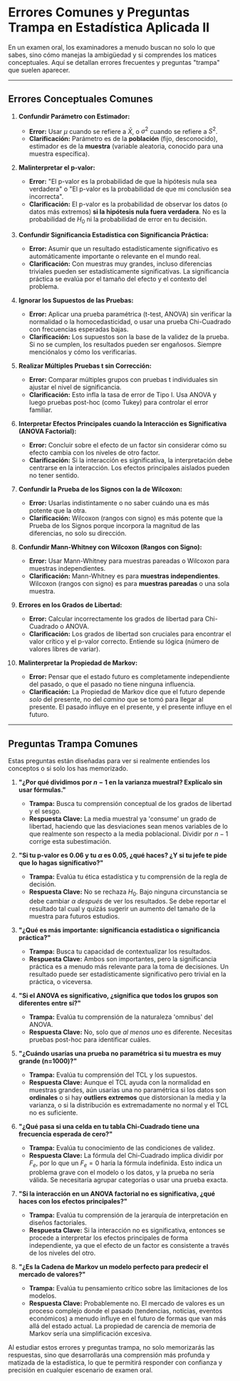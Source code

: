 # Errores Comunes y Preguntas Trampa en Estadística Aplicada II

En un examen oral, los examinadores a menudo buscan no solo lo que sabes, sino cómo manejas la ambigüedad y si comprendes los matices conceptuales. Aquí se detallan errores frecuentes y preguntas "trampa" que suelen aparecer.

---

## Errores Conceptuales Comunes

1.  **Confundir Parámetro con Estimador:**
    *   **Error:** Usar $\mu$ cuando se refiere a $\bar{X}$, o $\sigma^2$ cuando se refiere a $S^2$.
    *   **Clarificación:** Parámetro es de la **población** (fijo, desconocido), estimador es de la **muestra** (variable aleatoria, conocido para una muestra específica).

2.  **Malinterpretar el p-valor:**
    *   **Error:** "El p-valor es la probabilidad de que la hipótesis nula sea verdadera" o "El p-valor es la probabilidad de que mi conclusión sea incorrecta".
    *   **Clarificación:** El p-valor es la probabilidad de observar los datos (o datos más extremos) **si la hipótesis nula fuera verdadera**. No es la probabilidad de $H_0$ ni la probabilidad de error en tu decisión.

3.  **Confundir Significancia Estadística con Significancia Práctica:**
    *   **Error:** Asumir que un resultado estadísticamente significativo es automáticamente importante o relevante en el mundo real.
    *   **Clarificación:** Con muestras muy grandes, incluso diferencias triviales pueden ser estadísticamente significativas. La significancia práctica se evalúa por el tamaño del efecto y el contexto del problema.

4.  **Ignorar los Supuestos de las Pruebas:**
    *   **Error:** Aplicar una prueba paramétrica (t-test, ANOVA) sin verificar la normalidad o la homocedasticidad, o usar una prueba Chi-Cuadrado con frecuencias esperadas bajas.
    *   **Clarificación:** Los supuestos son la base de la validez de la prueba. Si no se cumplen, los resultados pueden ser engañosos. Siempre menciónalos y cómo los verificarías.

5.  **Realizar Múltiples Pruebas t sin Corrección:**
    *   **Error:** Comparar múltiples grupos con pruebas t individuales sin ajustar el nivel de significancia.
    *   **Clarificación:** Esto infla la tasa de error de Tipo I. Usa ANOVA y luego pruebas post-hoc (como Tukey) para controlar el error familiar.

6.  **Interpretar Efectos Principales cuando la Interacción es Significativa (ANOVA Factorial):**
    *   **Error:** Concluir sobre el efecto de un factor sin considerar cómo su efecto cambia con los niveles de otro factor.
    *   **Clarificación:** Si la interacción es significativa, la interpretación debe centrarse en la interacción. Los efectos principales aislados pueden no tener sentido.

7.  **Confundir la Prueba de los Signos con la de Wilcoxon:**
    *   **Error:** Usarlas indistintamente o no saber cuándo una es más potente que la otra.
    *   **Clarificación:** Wilcoxon (rangos con signo) es más potente que la Prueba de los Signos porque incorpora la magnitud de las diferencias, no solo su dirección.

8.  **Confundir Mann-Whitney con Wilcoxon (Rangos con Signo):**
    *   **Error:** Usar Mann-Whitney para muestras pareadas o Wilcoxon para muestras independientes.
    *   **Clarificación:** Mann-Whitney es para **muestras independientes**. Wilcoxon (rangos con signo) es para **muestras pareadas** o una sola muestra.

9.  **Errores en los Grados de Libertad:**
    *   **Error:** Calcular incorrectamente los grados de libertad para Chi-Cuadrado o ANOVA.
    *   **Clarificación:** Los grados de libertad son cruciales para encontrar el valor crítico y el p-valor correcto. Entiende su lógica (número de valores libres de variar).

10. **Malinterpretar la Propiedad de Markov:**
    *   **Error:** Pensar que el estado futuro es completamente independiente del pasado, o que el pasado no tiene ninguna influencia.
    *   **Clarificación:** La Propiedad de Markov dice que el futuro depende *solo* del presente, no del *camino* que se tomó para llegar al presente. El pasado influye en el presente, y el presente influye en el futuro.

---

## Preguntas Trampa Comunes

Estas preguntas están diseñadas para ver si realmente entiendes los conceptos o si solo los has memorizado.

1.  **"¿Por qué dividimos por $n-1$ en la varianza muestral? Explícalo sin usar fórmulas."**
    *   **Trampa:** Busca tu comprensión conceptual de los grados de libertad y el sesgo.
    *   **Respuesta Clave:** La media muestral ya 'consume' un grado de libertad, haciendo que las desviaciones sean menos variables de lo que realmente son respecto a la media poblacional. Dividir por $n-1$ corrige esta subestimación.

2.  **"Si tu p-valor es 0.06 y tu $\alpha$ es 0.05, ¿qué haces? ¿Y si tu jefe te pide que lo hagas significativo?"**
    *   **Trampa:** Evalúa tu ética estadística y tu comprensión de la regla de decisión.
    *   **Respuesta Clave:** No se rechaza $H_0$. Bajo ninguna circunstancia se debe cambiar $\alpha$ *después* de ver los resultados. Se debe reportar el resultado tal cual y quizás sugerir un aumento del tamaño de la muestra para futuros estudios.

3.  **"¿Qué es más importante: significancia estadística o significancia práctica?"**
    *   **Trampa:** Busca tu capacidad de contextualizar los resultados.
    *   **Respuesta Clave:** Ambos son importantes, pero la significancia práctica es a menudo más relevante para la toma de decisiones. Un resultado puede ser estadísticamente significativo pero trivial en la práctica, o viceversa.

4.  **"Si el ANOVA es significativo, ¿significa que todos los grupos son diferentes entre sí?"**
    *   **Trampa:** Evalúa tu comprensión de la naturaleza 'omnibus' del ANOVA.
    *   **Respuesta Clave:** No, solo que *al menos uno* es diferente. Necesitas pruebas post-hoc para identificar cuáles.

5.  **"¿Cuándo usarías una prueba no paramétrica si tu muestra es muy grande (n=1000)?"**
    *   **Trampa:** Evalúa tu comprensión del TCL y los supuestos.
    *   **Respuesta Clave:** Aunque el TCL ayuda con la normalidad en muestras grandes, aún usarías una no paramétrica si los datos son **ordinales** o si hay **outliers extremos** que distorsionan la media y la varianza, o si la distribución es extremadamente no normal y el TCL no es suficiente.

6.  **"¿Qué pasa si una celda en tu tabla Chi-Cuadrado tiene una frecuencia esperada de cero?"**
    *   **Trampa:** Evalúa tu conocimiento de las condiciones de validez.
    *   **Respuesta Clave:** La fórmula del Chi-Cuadrado implica dividir por $F_e$, por lo que un $F_e=0$ haría la fórmula indefinida. Esto indica un problema grave con el modelo o los datos, y la prueba no sería válida. Se necesitaría agrupar categorías o usar una prueba exacta.

7.  **"Si la interacción en un ANOVA factorial no es significativa, ¿qué haces con los efectos principales?"**
    *   **Trampa:** Evalúa tu comprensión de la jerarquía de interpretación en diseños factoriales.
    *   **Respuesta Clave:** Si la interacción no es significativa, entonces se procede a interpretar los efectos principales de forma independiente, ya que el efecto de un factor es consistente a través de los niveles del otro.

8.  **"¿Es la Cadena de Markov un modelo perfecto para predecir el mercado de valores?"**
    *   **Trampa:** Evalúa tu pensamiento crítico sobre las limitaciones de los modelos.
    *   **Respuesta Clave:** Probablemente no. El mercado de valores es un proceso complejo donde el pasado (tendencias, noticias, eventos económicos) a menudo influye en el futuro de formas que van más allá del estado actual. La propiedad de carencia de memoria de Markov sería una simplificación excesiva.

Al estudiar estos errores y preguntas trampa, no solo memorizarás las respuestas, sino que desarrollarás una comprensión más profunda y matizada de la estadística, lo que te permitirá responder con confianza y precisión en cualquier escenario de examen oral.